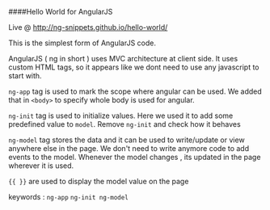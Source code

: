 ####Hello World for AngularJS 

Live @ http://ng-snippets.github.io/hello-world/

This is the simplest form of AngularJS code. 

AngularJS ( ng in short ) uses MVC architecture at client side. 
It uses custom HTML tags, so it appears like we dont need to use any javascript to start with. 

<code>ng-app</code> tag is used to mark the scope where angular can be used. We added that in <code>&lt;body&gt;</code> to specify whole body is used for angular. 

<code>ng-init</code> tag is used to initialize values. Here we used it to add
some predefined value to <code>model</code>. Remove <code>ng-init</code> and
check how it behaves

<code>ng-model</code> tag stores the data and it can be used to write/update or view anywhere else in the page. 
We don't need to write anymore code to add events to the model. Whenever the model changes , its updated in the page wherever it is used. 

<code>{{  }}</code>  are used to display the model value on the page 


keywords : <code>ng-app</code> <code>ng-init </code><code>ng-model </code>

